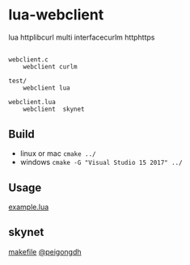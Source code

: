 # lua-webclient

lua httplibcurl multi interfacecurlm
httphttps

## 

	webclient.c 
		webclient curlm
		
	test/
		webclient lua

	webclient.lua
		webclient  skynet 	

## Build

* linux or mac `cmake ../` 
* windows `cmake -G "Visual Studio 15 2017" ../` 

## Usage

[example.lua](https://github.com/dpull/lua-webclient/blob/master/test/example.lua)
		
## skynet

[makefile](https://github.com/dpull/lua-webclient/issues/13)  [@peigongdh](https://github.com/peigongdh) 
